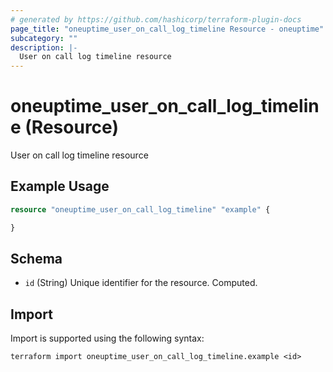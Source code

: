```yaml
---
# generated by https://github.com/hashicorp/terraform-plugin-docs
page_title: "oneuptime_user_on_call_log_timeline Resource - oneuptime"
subcategory: ""
description: |-
  User on call log timeline resource
---
```


# oneuptime_user_on_call_log_timeline (Resource)

User on call log timeline resource

## Example Usage

```terraform
resource "oneuptime_user_on_call_log_timeline" "example" {

}
```

## Schema

- `id` (String) Unique identifier for the resource. Computed.

## Import

Import is supported using the following syntax:

```shell
terraform import oneuptime_user_on_call_log_timeline.example <id>
```
